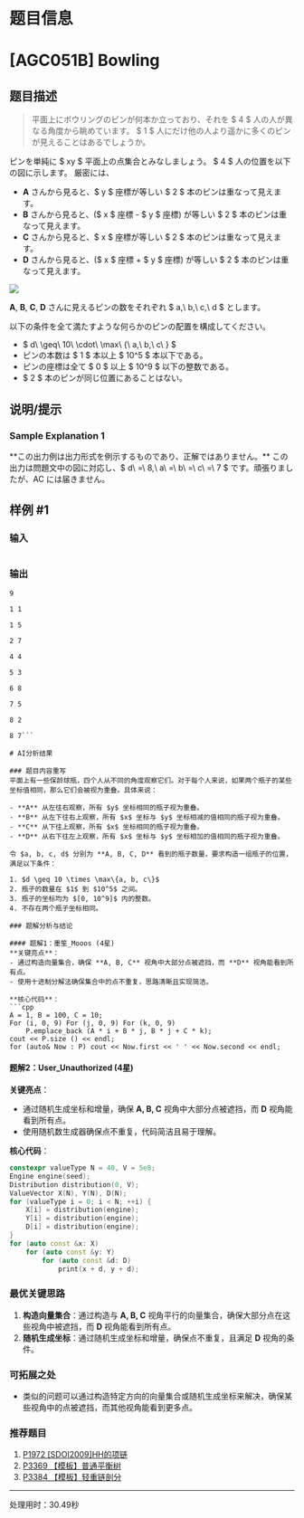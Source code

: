# 题目信息

# [AGC051B] Bowling

## 题目描述

[problemUrl]: https://atcoder.jp/contests/agc051/tasks/agc051_b

> 平面上にボウリングのピンが何本か立っており、それを $ 4 $ 人の人が異なる角度から眺めています。 $ 1 $ 人にだけ他の人より遥かに多くのピンが見えることはあるでしょうか。

ピンを単純に $ xy $ 平面上の点集合とみなしましょう。 $ 4 $ 人の位置を以下の図に示します。 厳密には、

- **A** さんから見ると、$ y $ 座標が等しい $ 2 $ 本のピンは重なって見えます。
- **B** さんから見ると、($ x $ 座標 - $ y $ 座標) が等しい $ 2 $ 本のピンは重なって見えます。
- **C** さんから見ると、$ x $ 座標が等しい $ 2 $ 本のピンは重なって見えます。
- **D** さんから見ると、($ x $ 座標 + $ y $ 座標) が等しい $ 2 $ 本のピンは重なって見えます。

![](https://cdn.luogu.com.cn/upload/vjudge_pic/AT_agc051_b/cf17bb504667e73875a26607be26bad6c893bba0.png)

**A**, **B**, **C**, **D** さんに見えるピンの数をそれぞれ $ a,\ b,\ c,\ d $ とします。

以下の条件を全て満たすような何らかのピンの配置を構成してください。

- $ d\ \geq\ 10\ \cdot\ \max\ \{\ a,\ b,\ c\ \} $
- ピンの本数は $ 1 $ 本以上 $ 10^5 $ 本以下である。
- ピンの座標は全て $ 0 $ 以上 $ 10^9 $ 以下の整数である。
- $ 2 $ 本のピンが同じ位置にあることはない。

## 说明/提示

### Sample Explanation 1

\*\*この出力例は出力形式を例示するものであり、正解ではありません。\*\* この出力は問題文中の図に対応し、$ d\ =\ 8,\ a\ =\ b\ =\ c\ =\ 7 $ です。頑張りましたが、AC には届きません。

## 样例 #1

### 输入

```
```

### 输出

```
9

1 1

1 5

2 7

4 4

5 3

6 8

7 5

8 2

8 7```

# AI分析结果

### 题目内容重写
平面上有一些保龄球瓶，四个人从不同的角度观察它们。对于每个人来说，如果两个瓶子的某些坐标值相同，那么它们会被视为重叠。具体来说：

- **A** 从左往右观察，所有 $y$ 坐标相同的瓶子视为重叠。
- **B** 从左下往右上观察，所有 $x$ 坐标与 $y$ 坐标相减的值相同的瓶子视为重叠。
- **C** 从下往上观察，所有 $x$ 坐标相同的瓶子视为重叠。
- **D** 从右下往左上观察，所有 $x$ 坐标与 $y$ 坐标相加的值相同的瓶子视为重叠。

令 $a, b, c, d$ 分别为 **A, B, C, D** 看到的瓶子数量，要求构造一组瓶子的位置，满足以下条件：

1. $d \geq 10 \times \max\{a, b, c\}$
2. 瓶子的数量在 $1$ 到 $10^5$ 之间。
3. 瓶子的坐标均为 $[0, 10^9]$ 内的整数。
4. 不存在两个瓶子坐标相同。

### 题解分析与结论

#### 题解1：墨笙_Mooos (4星)
**关键亮点**：
- 通过构造向量集合，确保 **A, B, C** 视角中大部分点被遮挡，而 **D** 视角能看到所有点。
- 使用十进制分解法确保集合中的点不重复，思路清晰且实现简洁。

**核心代码**：
```cpp
A = 1, B = 100, C = 10;
For (i, 0, 9) For (j, 0, 9) For (k, 0, 9)
    P.emplace_back (A * i + B * j, B * j + C * k);
cout << P.size () << endl;
for (auto& Now : P) cout << Now.first << ' ' << Now.second << endl;
```

#### 题解2：User_Unauthorized (4星)
**关键亮点**：
- 通过随机生成坐标和增量，确保 **A, B, C** 视角中大部分点被遮挡，而 **D** 视角能看到所有点。
- 使用随机数生成器确保点不重复，代码简洁且易于理解。

**核心代码**：
```cpp
constexpr valueType N = 40, V = 5e8;
Engine engine(seed);
Distribution distribution(0, V);
ValueVector X(N), Y(N), D(N);
for (valueType i = 0; i < N; ++i) {
    X[i] = distribution(engine);
    Y[i] = distribution(engine);
    D[i] = distribution(engine);
}
for (auto const &x: X)
    for (auto const &y: Y)
        for (auto const &d: D)
            print(x + d, y + d);
```

### 最优关键思路
1. **构造向量集合**：通过构造与 **A, B, C** 视角平行的向量集合，确保大部分点在这些视角中被遮挡，而 **D** 视角能看到所有点。
2. **随机生成坐标**：通过随机生成坐标和增量，确保点不重复，且满足 **D** 视角的条件。

### 可拓展之处
- 类似的问题可以通过构造特定方向的向量集合或随机生成坐标来解决，确保某些视角中的点被遮挡，而其他视角能看到更多点。

### 推荐题目
1. [P1972 [SDOI2009]HH的项链](https://www.luogu.com.cn/problem/P1972)
2. [P3369 【模板】普通平衡树](https://www.luogu.com.cn/problem/P3369)
3. [P3384 【模板】轻重链剖分](https://www.luogu.com.cn/problem/P3384)

---
处理用时：30.49秒